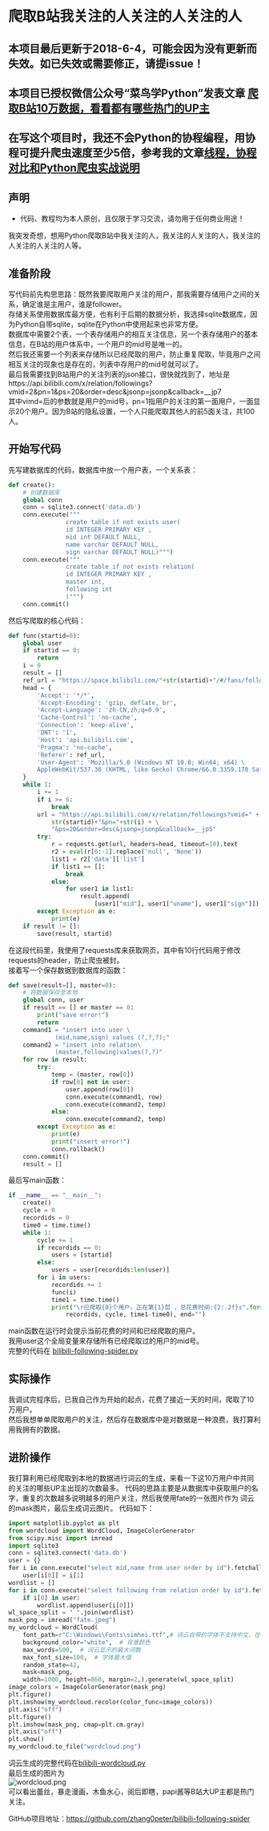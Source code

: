 # 爬取B站我关注的人关注的人关注的人
## 本项目最后更新于2018-6-4，可能会因为没有更新而失效。如已失效或需要修正，请提issue！
## 本项目已授权微信公众号“菜鸟学Python”发表文章 [爬取B站10万数据，看看都有哪些热门的UP主](https://mp.weixin.qq.com/s/k9E9I0wI20t7nSWzbB5d0Q)  
## 在写这个项目时，我还不会Python的协程编程，用协程可提升爬虫速度至少5倍，参考我的文章[线程，协程对比和Python爬虫实战说明](https://github.com/zhang0peter/python-coroutine)
## 声明
* 代码、教程均为本人原创，且仅限于学习交流，请勿用于任何商业用途！   


我突发奇想，想用Python爬取B站中我关注的人，我关注的人关注的人，我关注的人关注的人关注的人等。  
## 准备阶段
写代码前先构思思路：既然我要爬取用户关注的用户，那我需要存储用户之间的关系，确定谁是主用户，谁是follower。  
存储关系使用数据库最方便，也有利于后期的数据分析，我选择sqlite数据库，因为Python自带sqlite，sqlite在Python中使用起来也非常方便。  
数据库中需要2个表，一个表存储用户的相互关注信息，另一个表存储用户的基本信息，在B站的用户体系中，一个用户的mid号是唯一的。  
然后我还需要一个列表来存储所以已经爬取的用户，防止重复爬取，毕竟用户之间相互关注的现象也是存在的，列表中存用户的mid号就可以了。   
最后我需要找到B站用户的关注列表的json接口，很快就找到了，地址是https://api.bilibili.com/x/relation/followings?vmid=2&pn=1&ps=20&order=desc&jsonp=jsonp&callback=__jp7  
其中vimd=后的参数就是用户的mid号，pn=1指用户的关注的第一面用户，一面显示20个用户。因为B站的隐私设置，一个人只能爬取其他人的前5面关注，共100人。  
## 开始写代码
先写建数据库的代码，数据库中放一个用户表，一个关系表：  
```python
def create():
    # 创建数据库
    global conn
    conn = sqlite3.connect('data.db')
    conn.execute("""
                create table if not exists user(
                id INTEGER PRIMARY KEY ,
                mid int DEFAULT NULL,
                name varchar DEFAULT NULL,
                sign varchar DEFAULT NULL)""")
    conn.execute("""
                create table if not exists relation(
                id INTEGER PRIMARY KEY ,
                master int,
                following int 
                )""")
    conn.commit()
```
然后写爬取的核心代码：
```python 
def func(startid=0):
    global user
    if startid == 0:
        return
    i = 0
    result = []
    ref_url = "https://space.bilibili.com/"+str(startid)+"/#/fans/follow"
    head = {
        'Accept': '*/*',
        'Accept-Encoding': 'gzip, deflate, br',
        'Accept-Language': 'zh-CN,zh;q=0.9',
        'Cache-Control': 'no-cache',
        'Connection': 'keep-alive',
        'DNT': '1',
        'Host': 'api.bilibili.com',
        'Pragma': 'no-cache',
        'Referer': ref_url,
        'User-Agent': 'Mozilla/5.0 (Windows NT 10.0; Win64; x64) \
        AppleWebKit/537.36 (KHTML, like Gecko) Chrome/66.0.3359.170 Safari/537.36'
    }
    while 1:
        i += 1
        if i >= 6:
            break
        url = "https://api.bilibili.com/x/relation/followings?vmid=" + \
            str(startid)+"&pn="+str(i) + \
            "&ps=20&order=desc&jsonp=jsonp&callback=__jp5"
        try:
            r = requests.get(url, headers=head, timeout=10).text
            r2 = eval(r[6:-1].replace('null', 'None'))
            list1 = r2['data']['list']
            if list1 == []:
                break
            else:
                for user1 in list1:
                    result.append(
                        [user1["mid"], user1["uname"], user1["sign"]])
        except Exception as e:
            print(e)
    if result != []:
        save(result, startid)

```
在这段代码里，我使用了requests库来获取网页，其中有10行代码用于修改requests的header，防止爬虫被封。  
接着写一个保存数据到数据库的函数：
```PYTHON 
def save(result=[], master=0):
    # 将数据保存至本地
    global conn, user
    if result == [] or master == 0:
        print("save error!")
        return
    command1 = "insert into user \
             (mid,name,sign) values (?,?,?);"
    command2 = "insert into relation\
             (master,following)values(?,?)"
    for row in result:
        try:
            temp = (master, row[0])
            if row[0] not in user:
                user.append(row[0])
                conn.execute(command1, row)
                conn.execute(command2, temp)
            else:
                conn.execute(command2, temp)
        except Exception as e:
            print(e)
            print("insert error!")
            conn.rollback()
    conn.commit()
    result = []
```
最后写main函数：
```python
if __name__ == "__main__":
    create()
    cycle = 0
    recordids = 0
    time0 = time.time()
    while 1:
        cycle += 1
        if recordids == 0:
            users = [startid]
        else:
            users = user[recordids:len(user)]
        for i in users:
            recordids += 1
            func(i)
            time1 = time.time()
            print("\r已爬取{0}个用户，正在第{1}层 ，总花费时间:{2:.2f}s".format(
                recordids, cycle, time1-time0), end="")
```
main函数在运行时会提示当前花费的时间和已经爬取的用户。  
我用user这个全局变量来存储所有已经爬取过的用户的mid号。  
完整的代码在 [bilibili-following-spider.py](https://github.com/zhang0peter/bilibili-following-spider/blob/master/bilibili-following-spider.py)  
## 实际操作
我调试完程序后，已我自己作为开始的起点，花费了接近一天的时间，爬取了10万用户。  
然后我想单单爬取用户的关注，然后存在数据库中是对数据是一种浪费，我打算利用我拥有的数据。
## 进阶操作
我打算利用已经爬取到本地的数据进行词云的生成，来看一下这10万用户中共同的关注的哪些UP主出现的次数最多。
代码的思路主要是从数据库中获取用户的名字，重复的次数越多说明越多的用户关注，然后我使用fate的一张图片作为
词云的mask图片，最后生成词云图片。
代码如下：
```python
import matplotlib.pyplot as plt
from wordcloud import WordCloud, ImageColorGenerator
from scipy.misc import imread
import sqlite3
conn = sqlite3.connect('data.db')
user = {}
for i in conn.execute("select mid,name from user order by id").fetchall():
    user[i[0]] = i[1]
wordlist = []
for i in conn.execute("select following from relation order by id").fetchall():
    if i[0] in user:
        wordlist.append(user[i[0]])
wl_space_split = " ".join(wordlist)
mask_png = imread("fate.jpeg")
my_wordcloud = WordCloud(
    font_path=r"C:\Windows\Fonts\simhei.ttf",# 词云自带的字体不支持中文，在windows环境下使用黑体中文
    background_color="white",  # 背景颜色
    max_words=500,  # 词云显示的最大词数
    max_font_size=100,  # 字体最大值
    random_state=42,
    mask=mask_png,
    width=1000, height=860, margin=2,).generate(wl_space_split)
image_colors = ImageColorGenerator(mask_png)
plt.figure()
plt.imshow(my_wordcloud.recolor(color_func=image_colors))
plt.axis("off")
plt.figure()
plt.imshow(mask_png, cmap=plt.cm.gray)
plt.axis("off")
plt.show()
my_wordcloud.to_file("wordcloud.png")
```
词云生成的完整代码在[bilibili-wordcloud.py](https://github.com/zhang0peter/bilibili-following-spider/blob/master/bilibili-wordcloud.py)  
最后生成的图片为  
![wordcloud.png](wordcloud.png)  
可以看出蕾丝，暴走漫画，木鱼水心，阅后即瞎，papi酱等B站大UP主都是热门关注。    


GitHub项目地址：https://github.com/zhang0peter/bilibili-following-spider